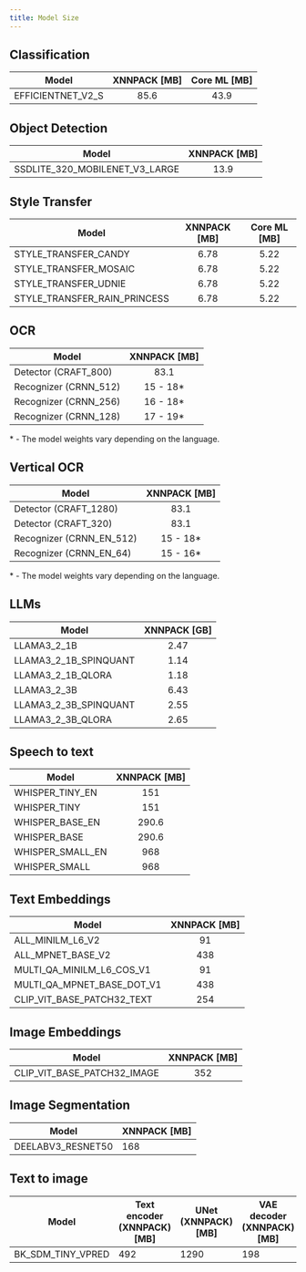 ```yaml
---
title: Model Size
---
```


## Classification

| Model             | XNNPACK [MB] | Core ML [MB] |
| ----------------- | :----------: | :----------: |
| EFFICIENTNET_V2_S |     85.6     |     43.9     |

## Object Detection

| Model                          | XNNPACK [MB] |
| ------------------------------ | :----------: |
| SSDLITE_320_MOBILENET_V3_LARGE |     13.9     |

## Style Transfer

| Model                        | XNNPACK [MB] | Core ML [MB] |
| ---------------------------- | :----------: | :----------: |
| STYLE_TRANSFER_CANDY         |     6.78     |     5.22     |
| STYLE_TRANSFER_MOSAIC        |     6.78     |     5.22     |
| STYLE_TRANSFER_UDNIE         |     6.78     |     5.22     |
| STYLE_TRANSFER_RAIN_PRINCESS |     6.78     |     5.22     |

## OCR

| Model                 | XNNPACK [MB] |
| --------------------- | :----------: |
| Detector (CRAFT_800)  |     83.1     |
| Recognizer (CRNN_512) |  15 - 18\*   |
| Recognizer (CRNN_256) |  16 - 18\*   |
| Recognizer (CRNN_128) |  17 - 19\*   |

\* - The model weights vary depending on the language.

## Vertical OCR

| Model                    | XNNPACK [MB] |
| ------------------------ | :----------: |
| Detector (CRAFT_1280)    |     83.1     |
| Detector (CRAFT_320)     |     83.1     |
| Recognizer (CRNN_EN_512) |  15 - 18\*   |
| Recognizer (CRNN_EN_64)  |  15 - 16\*   |

\* - The model weights vary depending on the language.

## LLMs

| Model                 | XNNPACK [GB] |
| --------------------- | :----------: |
| LLAMA3_2_1B           |     2.47     |
| LLAMA3_2_1B_SPINQUANT |     1.14     |
| LLAMA3_2_1B_QLORA     |     1.18     |
| LLAMA3_2_3B           |     6.43     |
| LLAMA3_2_3B_SPINQUANT |     2.55     |
| LLAMA3_2_3B_QLORA     |     2.65     |

## Speech to text

| Model            | XNNPACK [MB] |
| ---------------- | :----------: |
| WHISPER_TINY_EN  |     151      |
| WHISPER_TINY     |     151      |
| WHISPER_BASE_EN  |    290.6     |
| WHISPER_BASE     |    290.6     |
| WHISPER_SMALL_EN |     968      |
| WHISPER_SMALL    |     968      |

## Text Embeddings

| Model                      | XNNPACK [MB] |
| -------------------------- | :----------: |
| ALL_MINILM_L6_V2           |      91      |
| ALL_MPNET_BASE_V2          |     438      |
| MULTI_QA_MINILM_L6_COS_V1  |      91      |
| MULTI_QA_MPNET_BASE_DOT_V1 |     438      |
| CLIP_VIT_BASE_PATCH32_TEXT |     254      |

## Image Embeddings

| Model                       | XNNPACK [MB] |
| --------------------------- | :----------: |
| CLIP_VIT_BASE_PATCH32_IMAGE |     352      |

## Image Segmentation

| Model             | XNNPACK [MB] |
| ----------------- | ------------ |
| DEELABV3_RESNET50 | 168          |

## Text to image

| Model             | Text encoder (XNNPACK) [MB] | UNet (XNNPACK) [MB] | VAE decoder (XNNPACK) [MB] |
| ----------------- | --------------------------- | ------------------- | -------------------------- |
| BK_SDM_TINY_VPRED | 492                         | 1290                | 198                        |
